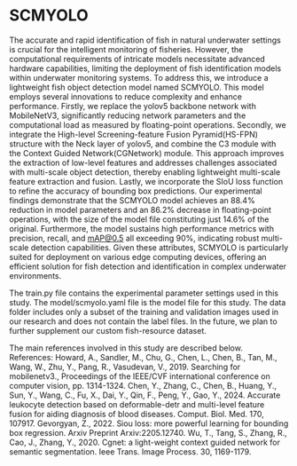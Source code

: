 # SCMYOLO
The accurate and rapid identification of fish in natural underwater settings is crucial for the intelligent monitoring of fisheries. However, the computational requirements of intricate models necessitate advanced hardware capabilities, limiting the deployment of fish identification models within underwater monitoring systems. To address this, we introduce a lightweight fish object detection model named SCMYOLO. This model employs several innovations to reduce complexity and enhance performance. Firstly, we replace the yolov5 backbone network with MobileNetV3, significantly reducing network parameters and the computational load as measured by floating-point operations. Secondly, we integrate the High-level Screening-feature Fusion Pyramid(HS-FPN) structure with the Neck layer of yolov5, and combine the C3 module with the Context Guided Network(CGNetwork) module. This approach improves the extraction of low-level features and addresses challenges associated with multi-scale object detection, thereby enabling lightweight multi-scale feature extraction and fusion. Lastly, we incorporate the SIoU loss function to refine the accuracy of bounding box predictions. Our experimental findings demonstrate that the SCMYOLO model achieves an 88.4% reduction in model parameters and an 86.2% decrease in floating-point operations, with the size of the model file constituting just 14.6% of the original. Furthermore, the model sustains high performance metrics with precision, recall, and mAP@0.5 all exceeding 90%, indicating robust multi-scale detection capabilities. Given these attributes, SCMYOLO is particularly suited for deployment on various edge computing devices, offering an efficient solution for fish detection and identification in complex underwater environments.



The train.py file contains the experimental parameter settings used in this study. The model/scmyolo.yaml file is the model file for this study. The data folder includes only a subset of the training and validation images used in our research and does not contain the label files. In the future, we plan to further supplement our custom fish-resource dataset.



The main references involved in this study are described below.
References:
Howard, A., Sandler, M., Chu, G., Chen, L., Chen, B., Tan, M., Wang, W., Zhu, Y., Pang, R., Vasudevan, V., 2019. Searching for mobilenetv3., Proceedings of the IEEE/CVF international conference on computer vision, pp. 1314-1324.
Chen, Y., Zhang, C., Chen, B., Huang, Y., Sun, Y., Wang, C., Fu, X., Dai, Y., Qin, F., Peng, Y., Gao, Y., 2024. Accurate leukocyte detection based on deformable-detr and multi-level feature fusion for aiding diagnosis of blood diseases. Comput. Biol. Med. 170, 107917.
Gevorgyan, Z., 2022. Siou loss: more powerful learning for bounding box regression. Arxiv Preprint Arxiv:2205.12740.
Wu, T., Tang, S., Zhang, R., Cao, J., Zhang, Y., 2020. Cgnet: a light-weight context guided network for semantic segmentation. Ieee Trans. Image Process. 30, 1169-1179.
